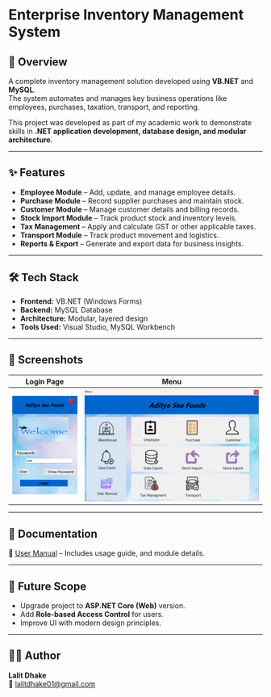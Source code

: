 # Enterprise Inventory Management System

## 📌 Overview
A complete inventory management solution developed using **VB.NET** and **MySQL**.  
The system automates and manages key business operations like employees, purchases, taxation, transport, and reporting.  

This project was developed as part of my academic work to demonstrate skills in **.NET application development, database design, and modular architecture**.

---

## ✨ Features
- **Employee Module** – Add, update, and manage employee details.  
- **Purchase Module** – Record supplier purchases and maintain stock.  
- **Customer Module** – Manage customer details and billing records.  
- **Stock Import Module** – Track product stock and inventory levels.  
- **Tax Management** – Apply and calculate GST or other applicable taxes.  
- **Transport Module** – Track product movement and logistics.  
- **Reports & Export** – Generate and export data for business insights.  

---

## 🛠️ Tech Stack
- **Frontend:** VB.NET (Windows Forms)  
- **Backend:** MySQL Database  
- **Architecture:** Modular, layered design  
- **Tools Used:** Visual Studio, MySQL Workbench  

---

## 📸 Screenshots
| Login Page | Menu |
|------------|-----------|
| ![Login](Screenshots/Login.png) | ![Menu](Screenshots/Menu.png) |

---

## 📖 Documentation
📄 [User Manual](User_Manual.pdf) – Includes usage guide, and module details.  

---

## 🚀 Future Scope
- Upgrade project to **ASP.NET Core (Web)** version.  
- Add **Role-based Access Control** for users.  
- Improve UI with modern design principles.  

---

## 👨‍💻 Author
**Lalit Dhake**  
📧 [lalitdhake01@gmail.com](mailto:lalitdhake01@gmail.com)  
